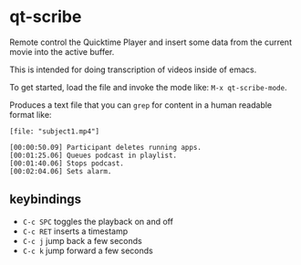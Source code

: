 qt-scribe
=========

Remote control the Quicktime Player and insert some data from the
current movie into the active buffer.

This is intended for doing transcription of videos inside of emacs.

To get started, load the file and invoke the mode like: `M-x
qt-scribe-mode`.

Produces a text file that you can `grep` for content in a human
readable format like:

```
[file: "subject1.mp4"]

[00:00:50.09] Participant deletes running apps.
[00:01:25.06] Queues podcast in playlist.
[00:01:40.06] Stops podcast.
[00:02:04.06] Sets alarm.
```

keybindings
-----------

* `C-c SPC` toggles the playback on and off
* `C-c RET` inserts a timestamp
* `C-c j` jump back a few seconds
* `C-c k` jump forward a few seconds

